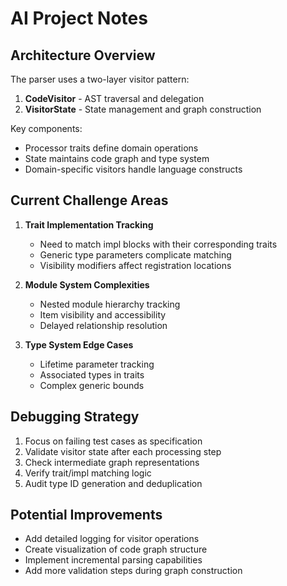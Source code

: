 # AI Project Notes

## Architecture Overview

The parser uses a two-layer visitor pattern:
1. **CodeVisitor** - AST traversal and delegation
2. **VisitorState** - State management and graph construction

Key components:
- Processor traits define domain operations
- State maintains code graph and type system
- Domain-specific visitors handle language constructs

## Current Challenge Areas

1. **Trait Implementation Tracking**
   - Need to match impl blocks with their corresponding traits
   - Generic type parameters complicate matching
   - Visibility modifiers affect registration locations

2. **Module System Complexities**
   - Nested module hierarchy tracking
   - Item visibility and accessibility
   - Delayed relationship resolution

3. **Type System Edge Cases**
   - Lifetime parameter tracking
   - Associated types in traits
   - Complex generic bounds

## Debugging Strategy

1. Focus on failing test cases as specification
2. Validate visitor state after each processing step
3. Check intermediate graph representations
4. Verify trait/impl matching logic
5. Audit type ID generation and deduplication

## Potential Improvements

- Add detailed logging for visitor operations
- Create visualization of code graph structure
- Implement incremental parsing capabilities
- Add more validation steps during graph construction
